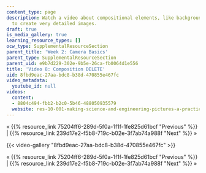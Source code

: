 ```yaml
---
content_type: page
description: Watch a video about compositional elements, like background and lighting,
  to create very detailed images.
draft: true
is_media_gallery: true
learning_resource_types: []
ocw_type: SupplementalResourceSection
parent_title: 'Week 2: Camera Basics'
parent_type: SupplementalResourceSection
parent_uid: e9b7d229-302e-9b5e-26ca-fb0064d1e556
title: 'Video 8: Composition DELETE'
uid: 8fbd9eac-27aa-bdc8-b38d-470855e467fc
video_metadata:
  youtube_id: null
videos:
  content:
  - 8804c494-fbb2-b2c0-5b46-488050935579
  website: res-10-001-making-science-and-engineering-pictures-a-practical-guide-to-presenting-your-work-spring-2016
---
```

« {{% resource_link 75204ff6-289d-5f0a-1f1f-1fe825d61bcf "Previous" %}} | {{% resource_link 239d17e2-f5b8-719c-b02e-3f7ab74a988f "Next" %}} »

{{< video-gallery "8fbd9eac-27aa-bdc8-b38d-470855e467fc" >}}


« {{% resource_link 75204ff6-289d-5f0a-1f1f-1fe825d61bcf "Previous" %}} | {{% resource_link 239d17e2-f5b8-719c-b02e-3f7ab74a988f "Next" %}} »